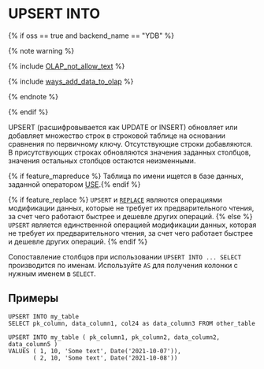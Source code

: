 # UPSERT INTO

{% if oss == true and backend_name == "YDB" %}

{% note warning %}

{% include [OLAP_not_allow_text](../../../../_includes/not_allow_for_olap_text.md) %}

{% include [ways_add_data_to_olap](../../../../_includes/ways_add_data_to_olap.md) %}

{% endnote %}

{% endif %}

UPSERT (расшифровывается как UPDATE or INSERT) обновляет или добавляет множество строк в строковой таблице на основании сравнения по первичному ключу. Отсутствующие строки добавляются. В присутствующих строках обновляются значения заданных столбцов, значения остальных столбцов остаются неизменными.

{% if feature_mapreduce %}  Таблица по имени ищется в базе данных, заданной оператором [USE](../use.md).{% endif %}

{% if feature_replace %}
`UPSERT` и [`REPLACE`](../replace_into.md) являются операциями модификации данных, которые не требует их предварительного чтения, за счет чего работают быстрее и дешевле других операций.
{% else %}
`UPSERT` является единственной операцией модификации данных, которая не требует их предварительного чтения, за счет чего работает быстрее и дешевле других операций.
{% endif %}

Сопоставление столбцов при использовании `UPSERT INTO ... SELECT` производится по именам. Используйте `AS` для получения колонки с нужным именем в `SELECT`.

## Примеры

``` yql
UPSERT INTO my_table
SELECT pk_column, data_column1, col24 as data_column3 FROM other_table
```

``` yql
UPSERT INTO my_table ( pk_column1, pk_column2, data_column2, data_column5 )
VALUES ( 1, 10, 'Some text', Date('2021-10-07')),
       ( 2, 10, 'Some text', Date('2021-10-08'))
```
